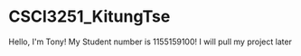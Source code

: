 # CSCI3251_KitungTse
Hello, I'm Tony!
My Student number is 1155159100!
I will pull my project later
